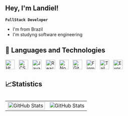 ## Hey, I'm Landiel! 

**`FullStack Developer`**

* I'm from Brazil
* I'm studyng software engineering
  
## 🤖 Languages ​​and Technologies

<img
align="left"
alt="Html"
title="Html"
width="30px"
style="padding-right: 10px;"
 src="https://cdn.jsdelivr.net/gh/devicons/devicon@latest/icons/html5/html5-original.svg" />
 
<img
align="left"
alt="CSS"
title="Css"
width="30px"
style="padding-right: 10px;"
 src="https://cdn.jsdelivr.net/gh/devicons/devicon@latest/icons/css3/css3-original.svg" />

 
<img
  align="left"
  width="30px"
  alt="JavaScript"
  title="JavaScript"
  style="padding-right: 10px;"
  style='padding-right: 10px;'
  src="https://cdn.jsdelivr.net/gh/devicons/devicon@latest/icons/javascript/javascript-original.svg" />
  
<img 
  align="left"
  width="30px"
  alt="ReactJs"
  title="ReactJs"
  style="padding-right: 10px;"
  style='padding-right: 10px;'
src="https://cdn.jsdelivr.net/gh/devicons/devicon@latest/icons/react/react-original.svg" />

<img
  align="left"
  alt="NodeJs"
  title="NodeJs"
  width="30px"
  style="padding-right: 10px;"
  src="https://cdn.jsdelivr.net/gh/devicons/devicon@latest/icons/nodejs/nodejs-plain-wordmark.svg" />
          
          
<img
align="left"
alt="Git"
title="Git"
width="30px"
style="padding-right: 10px;"
 src="https://cdn.jsdelivr.net/gh/devicons/devicon@latest/icons/git/git-original.svg" />
          
          
  <img
  align="left"
  width="30px"
  alt="Figma"
  title="Figma"
  style="padding-right: 10px;"
   src="https://cdn.jsdelivr.net/gh/devicons/devicon@latest/icons/figma/figma-original.svg" />
          
            
<img
align="left"
width="30px"
alt="Tailwind"
title="Tailwind"
style="padding-right: 10px;"
 src="https://cdn.jsdelivr.net/gh/devicons/devicon@latest/icons/tailwindcss/tailwindcss-original.svg"/>
          

<img
align="left"
width="30px"
alt="ExpressJs"
title="ExpressJs"
style="padding-right: 10px;"
 src="https://cdn.jsdelivr.net/gh/devicons/devicon@latest/icons/express/express-original.svg"/>
          
<br/>
<br/>

## 📈Statistics
<p>

</p>

<table align="left">
  <tr>
    <td>
    <img
align="left"
alt="GitHub Stats"
style="width: 100%;"
src="https://github-readme-stats.vercel.app/api?username=LandielDurans&show_icons=true&theme=aura&include_all_commits=true"
/>
    </td>
    <td>
    <img
align="center"
alt="GitHub Stats"
style="max-width: 100%;"
src="https://github-readme-stats.vercel.app/api/top-langs/?username=LandielDurans&theme=aura&layout=compact&custom_title=Technologies&langs_count=9"
/>
    </td>
  </tr>
</table>
